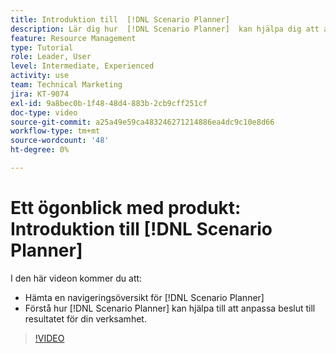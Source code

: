 ```yaml
---
title: Introduktion till  [!DNL Scenario Planner]
description: Lär dig hur  [!DNL Scenario Planner]  kan hjälpa dig att anpassa besluten efter resultatet för din verksamhet. Lär dig navigera  [!DNL Scenario Planner].
feature: Resource Management
type: Tutorial
role: Leader, User
level: Intermediate, Experienced
activity: use
team: Technical Marketing
jira: KT-9074
exl-id: 9a8bec0b-1f48-48d4-883b-2cb9cff251cf
doc-type: video
source-git-commit: a25a49e59ca483246271214886ea4dc9c10e8d66
workflow-type: tm+mt
source-wordcount: '48'
ht-degree: 0%

---
```


# Ett ögonblick med produkt: Introduktion till [!DNL Scenario Planner]

I den här videon kommer du att:

* Hämta en navigeringsöversikt för [!DNL Scenario Planner]
* Förstå hur [!DNL Scenario Planner] kan hjälpa till att anpassa beslut till resultatet för din verksamhet.

>[!VIDEO](https://video.tv.adobe.com/v/335316/?quality=12&learn=on)
